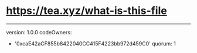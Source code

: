 # https://tea.xyz/what-is-this-file
---
version: 1.0.0
codeOwners:
  - '0xcaE42aCF855b8422040CC415F4223bb972d459C0'
quorum: 1
